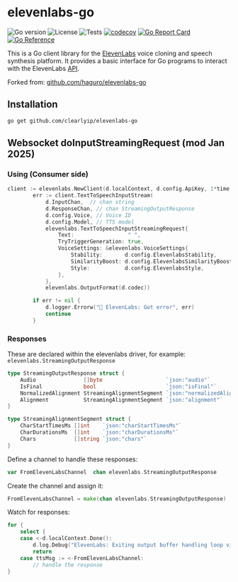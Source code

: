 # elevenlabs-go

![Go version](https://img.shields.io/badge/go-1.18-blue)
![License](https://img.shields.io/github/license/haguro/elevenlabs-go)
![Tests](https://github.com/haguro/elevenlabs-go/actions/workflows/tests.yml/badge.svg?branch=main&event=push)
[![codecov](https://codecov.io/gh/haguro/elevenlabs-go/branch/main/graph/badge.svg?token=UM33DSSTAG)](https://codecov.io/gh/haguro/elevenlabs-go)
[![Go Report Card](https://goreportcard.com/badge/github.com/haguro/elevenlabs-go)](https://goreportcard.com/report/github.com/haguro/elevenlabs-go)
[![Go Reference](https://pkg.go.dev/badge/github.com/haguro/elevenlabs-go.svg)](https://pkg.go.dev/github.com/haguro/elevenlabs-go#section-documentation)

This is a Go client library for the [ElevenLabs](https://elevenlabs.io/) voice cloning and speech
synthesis platform. It provides a basic interface for Go programs to interact with the
ElevenLabs [API](https://docs.elevenlabs.io/api-reference).

Forked from: [github.com/haguro/elevenlabs-go](github.com/haguro/elevenlabs-go)

## Installation

```bash
go get github.com/clearlyip/elevenlabs-go
```

## Websocket doInputStreamingRequest (mod Jan 2025)

### Using (Consumer side)

```go
client := elevenlabs.NewClient(d.localContext, d.config.ApiKey, 1*time.Minute)
		err := client.TextToSpeechInputStream(
			d.InputChan,  // chan string
			d.ResponseChan, // chan StreamingOutputResponse
			d.config.Voice, // Voice ID
			d.config.Model, // TTS model
			elevenlabs.TextToSpeechInputStreamingRequest{
				Text:                 " ",
				TryTriggerGeneration: true,
				VoiceSettings: &elevenlabs.VoiceSettings{
					Stability:       d.config.ElevenlabsStability,
					SimilarityBoost: d.config.ElevenlabsSimilarityBoost,
					Style:           d.config.ElevenlabsStyle,
				},
			},
			elevenlabs.OutputFormat(d.codec))

		if err != nil {
			d.logger.Errorw("🧨 ElevenLabs: Got error", err)
			continue
		}
```

### Responses

These are declared within the elevenlabs driver, for example: `elevenlabs.StreamingOutputResponse`

```go
type StreamingOutputResponse struct {
	Audio               []byte                    `json:"audio"`
	IsFinal             bool                      `json:"isFinal"`
	NormalizedAlignment StreamingAlignmentSegment `json:"normalizedAlignment"`
	Alignment           StreamingAlignmentSegment `json:"alignment"`
}

type StreamingAlignmentSegment struct {
	CharStartTimesMs []int    `json:"charStartTimesMs"`
	CharDurationsMs  []int    `json:"charDurationsMs"`
	Chars            []string `json:"chars"`
}

```

Define a channel to handle these responses:

```go
var FromElevenLabsChannel  chan elevenlabs.StreamingOutputResponse
```

Create the channel and assign it:

```go
FromElevenLabsChannel = make(chan elevenlabs.StreamingOutputResponse)
```

Watch for responses:

```go
for {
	select {
	case <-d.localContext.Done():
		d.log.Debug("ElevenLabs: Exiting output buffer handling loop via localContext.Done()")
		return
	case ttsMsg := <-FromElevenLabsChannel:
		// handle the response
}
```
